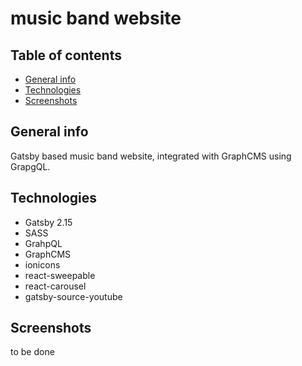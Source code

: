 # music band website

## Table of contents
* [General info](#general-info)
* [Technologies](#technologies)
* [Screenshots](#screenshots)

## General info
Gatsby based music band website, integrated with GraphCMS using GrapgQL. 

## Technologies
* Gatsby 2.15
* SASS
* GrahpQL
* GraphCMS
* ionicons
* react-sweepable
* react-carousel
* gatsby-source-youtube

## Screenshots

to be done
